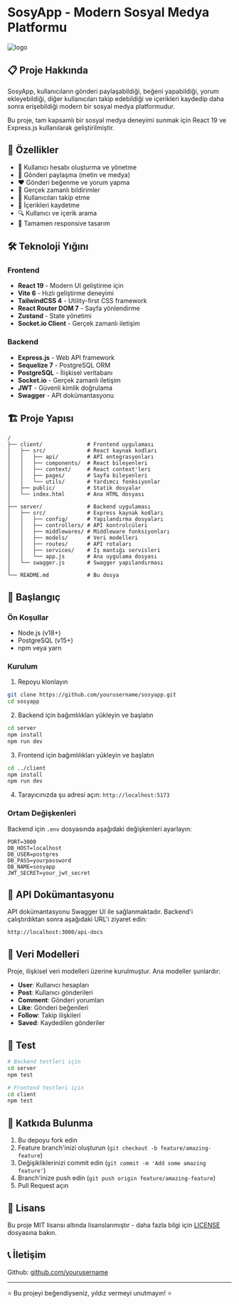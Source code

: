 # SosyApp - Modern Sosyal Medya Platformu

![logo](https://github.com/user-attachments/assets/c4a83553-09bb-42b4-8221-8485e57e8889)


## 📋 Proje Hakkında

SosyApp, kullanıcıların gönderi paylaşabildiği, beğeni yapabildiği, yorum ekleyebildiği, diğer kullanıcıları takip edebildiği ve içerikleri kaydedip daha sonra erişebildiği modern bir sosyal medya platformudur.

Bu proje, tam kapsamlı bir sosyal medya deneyimi sunmak için React 19 ve Express.js kullanılarak geliştirilmiştir.

## 🚀 Özellikler

-   👤 Kullanıcı hesabı oluşturma ve yönetme
-   📝 Gönderi paylaşma (metin ve medya)
-   ❤️ Gönderi beğenme ve yorum yapma
-   🔔 Gerçek zamanlı bildirimler
-   👥 Kullanıcıları takip etme
-   🔖 İçerikleri kaydetme
-   🔍 Kullanıcı ve içerik arama
-   📱 Tamamen responsive tasarım

## 🛠️ Teknoloji Yığını

### Frontend

-   **React 19** - Modern UI geliştirme için
-   **Vite 6** - Hızlı geliştirme deneyimi
-   **TailwindCSS 4** - Utility-first CSS framework
-   **React Router DOM 7** - Sayfa yönlendirme
-   **Zustand** - State yönetimi
-   **Socket.io Client** - Gerçek zamanlı iletişim

### Backend

-   **Express.js** - Web API framework
-   **Sequelize 7** - PostgreSQL ORM
-   **PostgreSQL** - İlişkisel veritabanı
-   **Socket.io** - Gerçek zamanlı iletişim
-   **JWT** - Güvenli kimlik doğrulama
-   **Swagger** - API dokümantasyonu

## 🏗️ Proje Yapısı

```
/
├── client/              # Frontend uygulaması
│   ├── src/             # React kaynak kodları
│   │   ├── api/         # API entegrasyonları
│   │   ├── components/  # React bileşenleri
│   │   ├── context/     # React context'leri
│   │   ├── pages/       # Sayfa bileşenleri
│   │   └── utils/       # Yardımcı fonksiyonlar
│   ├── public/          # Statik dosyalar
│   └── index.html       # Ana HTML dosyası
│
├── server/              # Backend uygulaması
│   ├── src/             # Express kaynak kodları
│   │   ├── config/      # Yapılandırma dosyaları
│   │   ├── controllers/ # API kontrolcüleri
│   │   ├── middlewares/ # Middleware fonksiyonları
│   │   ├── models/      # Veri modelleri
│   │   ├── routes/      # API rotaları
│   │   ├── services/    # İş mantığı servisleri
│   │   └── app.js       # Ana uygulama dosyası
│   └── swagger.js       # Swagger yapılandırması
│
└── README.md            # Bu dosya
```

## 🚦 Başlangıç

### Ön Koşullar

-   Node.js (v18+)
-   PostgreSQL (v15+)
-   npm veya yarn

### Kurulum

1. Repoyu klonlayın

```bash
git clone https://github.com/yourusername/sosyapp.git
cd sosyapp
```

2. Backend için bağımlılıkları yükleyin ve başlatın

```bash
cd server
npm install
npm run dev
```

3. Frontend için bağımlılıkları yükleyin ve başlatın

```bash
cd ../client
npm install
npm run dev
```

4. Tarayıcınızda şu adresi açın: `http://localhost:5173`

### Ortam Değişkenleri

Backend için `.env` dosyasında aşağıdaki değişkenleri ayarlayın:

```env
PORT=3000
DB_HOST=localhost
DB_USER=postgres
DB_PASS=yourpassword
DB_NAME=sosyapp
JWT_SECRET=your_jwt_secret
```

## 📝 API Dokümantasyonu

API dokümantasyonu Swagger UI ile sağlanmaktadır. Backend'i çalıştırdıktan sonra aşağıdaki URL'i ziyaret edin:

```
http://localhost:3000/api-docs
```

## 📖 Veri Modelleri

Proje, ilişkisel veri modelleri üzerine kurulmuştur. Ana modeller şunlardır:

-   **User**: Kullanıcı hesapları
-   **Post**: Kullanıcı gönderileri
-   **Comment**: Gönderi yorumları
-   **Like**: Gönderi beğenileri
-   **Follow**: Takip ilişkileri
-   **Saved**: Kaydedilen gönderiler

## 🧪 Test

```bash
# Backend testleri için
cd server
npm test

# Frontend testleri için
cd client
npm test
```

## 🤝 Katkıda Bulunma

1. Bu depoyu fork edin
2. Feature branch'inizi oluşturun (`git checkout -b feature/amazing-feature`)
3. Değişikliklerinizi commit edin (`git commit -m 'Add some amazing feature'`)
4. Branch'inize push edin (`git push origin feature/amazing-feature`)
5. Pull Request açın

## 📜 Lisans

Bu proje MIT lisansı altında lisanslanmıştır - daha fazla bilgi için [LICENSE](LICENSE) dosyasına bakın.

## 📞 İletişim

Github: [github.com/yourusername](https://github.com/yourusername)

---

⭐️ Bu projeyi beğendiyseniz, yıldız vermeyi unutmayın! ⭐️
